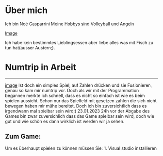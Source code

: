 # Über mich
Ich bin Noé Gasparrini
Meine Hobbys sind Volleyball und Angeln 

[Image](images/WhatsApp%20Image%202022-08-20%20at%2011.02.31%20AM.jpeg) 

Ich habe kein bestimmtes Lieblingsessen aber liebe alles was mit Fisch zu tun hat(ausser Austern;).




# Numtrip in Arbeit 
*** 
[image](numtrip-2a8a9be4a578524153597160fd864606)
Ist doch ein simples Spiel, auf Zahlen drücken und sie Fusionieren, genau so kam mir numtrip vor.
Doch als wir mit der Programmation begannen merkte ich schnell, dass es nicht so einfach ist wie es beim spielen aussieht. 
Schon nur das Spielfeld mit gesetzen zahlen die sich nicht bewegen haben mir mühe bereitet. 
Doch ich bin zuversichtlich dass es irgendwann mal spielbar sein wird;)
23.01.2023
24h vor der Abgabe des Games bin zwar zuversichlich dass das Game spielbar sein wird, doch wie gut und wie schön es dann wirklich ist werden wir ja sehen. 
## Zum Game: 
Um es überhaupt spielen zu können müssen Sie: 1. Visual studio installieren
